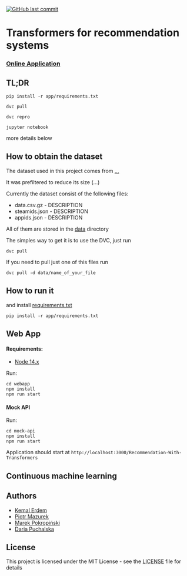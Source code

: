 [![GitHub last commit](https://img.shields.io/github/last-commit/tugot17/Data-Science-Project-Template)](https://github.com/tugot17/Data-Science-Project-Template/)

# Transformers for recommendation systems

### [Online Application](https://tugot17.github.io/Recommendation-With-Transformers/)

## TL;DR

```
pip install -r app/requirements.txt
```

```
dvc pull
```

```
dvc repro
```

```
jupyter notebook
```

more details below

## How to obtain the dataset

The dataset used in this project comes from [...]()

It was prefiltered to reduce its size (...)

Currently the dataset consist of the following files:

* data.csv.gz - DESCRIPTION
* steamids.json - DESCRIPTION
* appids.json - DESCRIPTION

All of them are stored in the [data](data) directory

The simples way to get it is to use the DVC, just run 

```
dvc pull
```

If you need to pull just one of this files run

```
dvc pull -d data/name_of_your_file
```

## How to run it


and install [requirements.txt](app/requirements.txt)

```
pip install -r app/requirements.txt
```

## Web App

#### Requirements:
- [Node 14.x](https://nodejs.org/en/)

Run:
```
cd webapp
npm install
npm run start
```

#### Mock API

Run:
```
cd mock-api
npm install
npm run start
```


Application should start at `http://localhost:3000/Recommendation-With-Transformers`

## Continuous machine learning


## Authors

* [Kemal Erdem](https://github.com/burnpiro)
* [Piotr Mazurek](https://github.com/tugot17)
* [Marek Pokropiński](https://github.com/MarekPokropinski)
* [Daria Puchalska](https://github.com/d4ria)

## License

This project is licensed under the MIT License - see the [LICENSE](LICENSE) file for details
